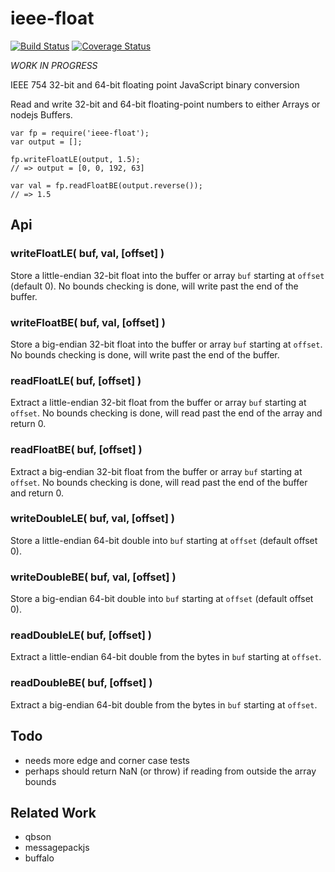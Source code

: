 ieee-float
==========
[![Build Status](https://api.travis-ci.org/andrasq/node-ieee-float.svg?branch=master)](https://travis-ci.org/andrasq/node-ieee-float?branch=master)
[![Coverage Status](https://codecov.io/github/andrasq/node-ieee-float/coverage.svg?branch=master)](https://codecov.io/github/andrasq/node-ieee-float?branch=master)


_WORK IN PROGRESS_

IEEE 754 32-bit and 64-bit floating point JavaScript binary conversion


Read and write 32-bit and 64-bit floating-point numbers to either Arrays
or nodejs Buffers.

    var fp = require('ieee-float');
    var output = [];

    fp.writeFloatLE(output, 1.5);
    // => output = [0, 0, 192, 63]

    var val = fp.readFloatBE(output.reverse());
    // => 1.5


Api
---

### writeFloatLE( buf, val, [offset] )

Store a little-endian 32-bit float into the buffer or array `buf` starting at `offset` (default 0).
No bounds checking is done, will write past the end of the buffer.

### writeFloatBE( buf, val, [offset] )

Store a big-endian 32-bit float into the buffer or array `buf` starting at `offset`.
No bounds checking is done, will write past the end of the buffer.

### readFloatLE( buf, [offset] )

Extract a little-endian 32-bit float from the buffer or array `buf` starting at `offset`.
No bounds checking is done, will read past the end of the array and return 0.

### readFloatBE( buf, [offset] )

Extract a big-endian 32-bit float from the buffer or array `buf` starting at `offset`.
No bounds checking is done, will read past the end of the buffer and return 0.

### writeDoubleLE( buf, val, [offset] )

Store a little-endian 64-bit double into `buf` starting at `offset` (default offset 0).

### writeDoubleBE( buf, val, [offset] )

Store a big-endian 64-bit double into `buf` starting at `offset` (default offset 0).

### readDoubleLE( buf, [offset] )

Extract a little-endian 64-bit double from the bytes in `buf` starting at `offset`.

### readDoubleBE( buf, [offset] )

Extract a big-endian 64-bit double from the bytes in `buf` starting at `offset`.



Todo
----

- needs more edge and corner case tests
- perhaps should return NaN (or throw) if reading from outside the array bounds


Related Work
------------

- qbson
- messagepackjs
- buffalo

